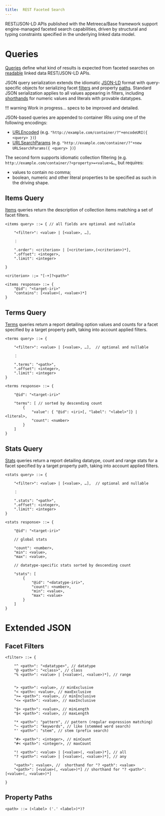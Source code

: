 ```yaml
---
title:  REST Faceted Search
---
```


[comment]: <> (excerpt:    REST faceted search queries and serialization)

REST/JSON-LD APIs published with the Metreeca/Base framework support engine-managed faceted search capabilities, driven
by structural and typing constraints specified in the underlying linked data model.

# Queries

[Queries](../javadocs/com/metreeca/json/Query.html) define what kind of results is expected from faceted searches
on [readable](../tutorials/consuming-jsonld-apis.md#read-operations) linked data REST/JSON-LD APIs.

JSON query serialization extends the idiomatic [JSON-LD](jsonld-format.md) format with query-specific objects for
serializing facet [filters](#facet-filters) and property [paths](#property-paths). Standard JSON serialization applies to
all values appearing in filters, including [shorthands](jsonld-format.md#literals) for numeric values and literals with
provable datatypes.

!!! warning
	Work in progress… specs to be improved and detailed.

JSON-based queries are appended to container IRIs using one of the following encodings:

- [URLEncoded](https://developer.mozilla.org/en-US/docs/Web/JavaScript/Reference/Global_Objects/encodeURI) (e.g. `"http://example.com/container/?"+encodeURI({ <query> })`)
- [URLSearchParams](https://developer.mozilla.org/en-US/docs/Web/API/URLSearchParams) (e.g. `"http://example.com/container/?"+new URLSearchParams({ <query> })`)

The second form supports idiomatic collection filtering (e.g. `http://example.com/container/?<property>=<value>&…`, but requires:

- values to contain no comma;
- boolean, numeric and other literal properties to be specified as such in the driving shape.

## Items Query

[Items](../javadocs/com/metreeca/json/queries/Items.html) queries return the description of collection items matching a set of facet filters.

    <items query> ::= { // all fields are optional and nullable
    
        "<filter>": <value> | [<value>, …],
        
        ⋮
        
        ".order": <criterion> | [<criterion>,(<criterion>)*],
        ".offset": <integer>,
        ".limit": <integer>
        
    }
    
    <criterion> :;= "[-+]?<path>"

```
<items response> ::= {
    "@id": "<target-iri>"
    "contains": [<value>(, <value>)*]
}
```

## Terms Query

[Terms](../javadocs/com/metreeca/json/queries/Terms.html) queries return a report detailing option values and counts for a facet specified by a target property path, taking into account applied filters.

    <terms query> ::= {
            
        "<filter>": <value> | [<value>, …],  // optional and nullable
        
        ⋮
    
        ".terms": "<path>",
        ".offset": <integer>,
        ".limit": <integer>
    }

```
<terms response> ::= {

    "@id": "<target-iri>"
        
    "terms": [ // sorted by descending count
        {
            "value": { "@id": <iri>[, "label": "<label>"]} | <literal>,
            "count": <number>
        }
    ]
}
```

## Stats Query

[Stats](../javadocs/com/metreeca/json/queries/Stats.html) queries return a report detailing datatype, count and range stats for a facet specified by a target property path, taking into account applied filters.

```
<stats query> ::= {
    
    "<filter>": <value> | [<value>, …],  // optional and nullable
    
    ⋮

    ".stats": "<path>",
    ".offset": <integer>,
    ".limit": <integer>
}
```

```
<stats response> ::= {

    "@id": "<target-iri>"
    
    // global stats 
    
    "count": <number>,
    "min": <value>,
    "max": <value>,
    
    // datatype-specific stats sorted by descending count
    
    "stats": [
        {
            "@id": "<datatype-iri>",
            "count": <number>,
            "min": <value>,
            "max": <value>
        }
    ]
}
```

# Extended JSON

## Facet Filters

```
<filter> ::= {

    "^ <path>": "<datatype>", // datatype
    "@ <path>": "<class>", // class
    "% <path>": <value> | [<value>(, <value>)*], // range


    "> <path>": <value>, // minExclusive
    "< <path>: <value>, // maxExclusive
    ">= <path>": <value>, // minInclusive
    "<= <path>": <value>, // maxInclusive
    
    "$> <path>": <value>, // minLength
    "$< <path>": <value>, // maxLength
    
    "* <path>": "pattern", // pattern (regular expression matching)
    "~ <path>": "keywords", // like (stemmed word search)
    "' <path>": "stem", // stem (prefix search)
    
    "#> <path>": <integer>, // minCount
    "#< <path>": <integer>, // maxCount
    
    "! <path>": <value> | [<value>(, <value>)*], // all
    "? <path>": <value> | [<value>(, <value>)*], // any
        
    "<path>": <value>, //  shorthand for "? <path": <value>
    "<path>": [<value>(, <value>)*] // shorthand for "? <path>": [<value>(, <value>)*]
    
}
```

## Property Paths

```
<path> ::= (<label> ('.' <label>)*)?
```
